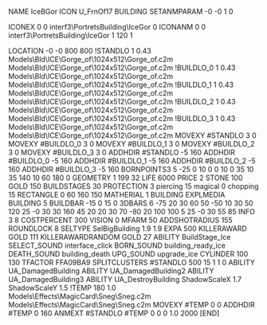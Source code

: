 NAME IceBGor
ICON U_FrnOf17
BUILDING
SETANMPARAM -0 -0 1 0

ICONEX 0 0 interf3\PortretsBuilding\IceGor 0
ICONANM 0 0 interf3\PortretsBuilding\IceGor 1 120 1

LOCATION -0 -0 800 800
!STANDLO      1 0.43 Models\Bld\ICE\Gorge_of\1024x512\Gorge_of.c2m Models\Bld\ICE\Gorge_of\1024x512\Gorge_of.c2m
!BUILDLO_0    1 0.43 Models\Bld\ICE\Gorge_of\1024x512\Gorge_of.c2m Models\Bld\ICE\Gorge_of\1024x512\Gorge_of.c2m
!BUILDLO_1    1 0.43 Models\Bld\ICE\Gorge_of\1024x512\Gorge_of.c2m Models\Bld\ICE\Gorge_of\1024x512\Gorge_of.c2m
!BUILDLO_2    1 0.43 Models\Bld\ICE\Gorge_of\1024x512\Gorge_of.c2m Models\Bld\ICE\Gorge_of\1024x512\Gorge_of.c2m
!BUILDLO_3    1 0.43 Models\Bld\ICE\Gorge_of\1024x512\Gorge_of.c2m Models\Bld\ICE\Gorge_of\1024x512\Gorge_of.c2m
MOVEXY #STANDLO   3 0
MOVEXY #BUILDLO_0 3 0
MOVEXY #BUILDLO_1 3 0
MOVEXY #BUILDLO_2 3 0
MOVEXY #BUILDLO_3 3 0
ADDHDIR #STANDLO -5 160
ADDHDIR #BUILDLO_0 -5 160
ADDHDIR #BUILDLO_1 -5 160
ADDHDIR #BUILDLO_2 -5 160
ADDHDIR #BUILDLO_3 -5 160
BORNPOINTS3 5 -25 0 10 0 0 10  0 35 10  35 140 10 60 180 0
GEOMETRY 1 199 32
LIFE     6000
PRICE 2 STONE 100 GOLD 150
BUILDSTAGES 30
PROTECTION 3 piercing 15 magical 0 chopping 15
RECTANGLE    0 60 160 150
MATHERIAL 1 BUILDING
EXPLMEDIA BUILDING 5
BUILDBAR    -15 0 15 0
3DBARS 6   -75 20 30 60 50    -50 10 30 50 120    25 -0 30 30 160    45 20 20 30 70    -80 20 100 100 5    25 -0 30 55 85
INFO 3 8
COSTPERCENT 300
VISION 0
MFARM 50
ADDSHOTRADIUS 155
ROUNDLOCK 8
SELTYPE SelBigBuilding 1.9 1.9
EXPA 500
KILLERAWARD             GOLD 111
KILLERAWARDRANDOM       GOLD 27
ABILITY BuildStage_Ice
SELECT_SOUND interface_click
BORN_SOUND building_ready_ice
DEATH_SOUND building_death
UPG_SOUND upgrade_ice
CYLINDER 100 130
TFACTOR FFA09BA9
SPLITCLUSTERS #STANDLO 500 15 1 1 0
ABILITY UA_DamagedBuilding
ABILITY UA_DamagedBuilding2
ABILITY UA_DamagedBuilding3
ABILITY UA_DestroyBuilding
ShadowScaleX 1.7
ShadowScaleY 1.5
!TEMP 180 1.0 Models\Effects\MagicCard\Sneg\Sneg.c2m Models\Effects\MagicCard\Sneg\Sneg.c2m
MOVEXY  #TEMP 0 0
ADDHDIR #TEMP 0 160
ANMEXT #STANDLO #TEMP 0 0 0 1.0 2000
[END]
